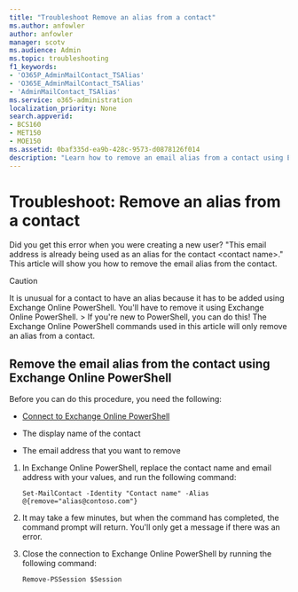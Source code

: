 ```yaml
---
title: "Troubleshoot Remove an alias from a contact"
ms.author: anfowler
author: anfowler
manager: scotv
ms.audience: Admin
ms.topic: troubleshooting
f1_keywords:
- 'O365P_AdminMailContact_TSAlias'
- 'O365E_AdminMailContact_TSAlias'
- 'AdminMailContact_TSAlias'
ms.service: o365-administration
localization_priority: None
search.appverid:
- BCS160
- MET150
- MOE150
ms.assetid: 0baf335d-ea9b-428c-9573-d0878126f014
description: "Learn how to remove an email alias from a contact using Exchange Online PowerShell."
---
```


# Troubleshoot: Remove an alias from a contact

Did you get this error when you were creating a new user? "This email address is already being used as an alias for the contact \<contact name>." This article will show you how to remove the email alias from the contact.
  
> [!CAUTION]
> It is unusual for a contact to have an alias because it has to be added using Exchange Online PowerShell. You'll have to remove it using Exchange Online PowerShell. > If you're new to PowerShell, you can do this! The Exchange Online PowerShell commands used in this article will only remove an alias from a contact. 
  
## Remove the email alias from the contact using Exchange Online PowerShell

Before you can do this procedure, you need the following:
  
- [Connect to Exchange Online PowerShell](https://go.microsoft.com/fwlink/p/?linkid=396554 )
    
- The display name of the contact
    
- The email address that you want to remove
    
1. In Exchange Online PowerShell, replace the contact name and email address with your values, and run the following command: 
     
   ```
   Set-MailContact -Identity "Contact name" -Alias @{remove="alias@contoso.com"}
   ```

2. It may take a few minutes, but when the command has completed, the command prompt will return. You'll only get a message if there was an error.
    
3. Close the connection to Exchange Online PowerShell by running the following command:
     
   ```
   Remove-PSSession $Session
   ```



